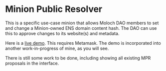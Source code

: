 # Minion Public Resolver
This is a specific use-case minion that allows Moloch DAO members to set and change a Minion-owned ENS domain content hash. The DAO can use this to approve changes to its website(s) and metadata.

Here is a [live demo](https://dterm-demo.glitch.me/?miniondemo). This requires Metamask. The demo is incorporated into another work-in-progress of mine, as you will see.

There is still some work to be done, including showing all existing MPR proposals in the interface.

